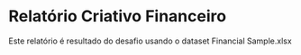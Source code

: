 # Relatório Criativo Financeiro

Este relatório é resultado do desafio usando o dataset Financial Sample.xlsx
